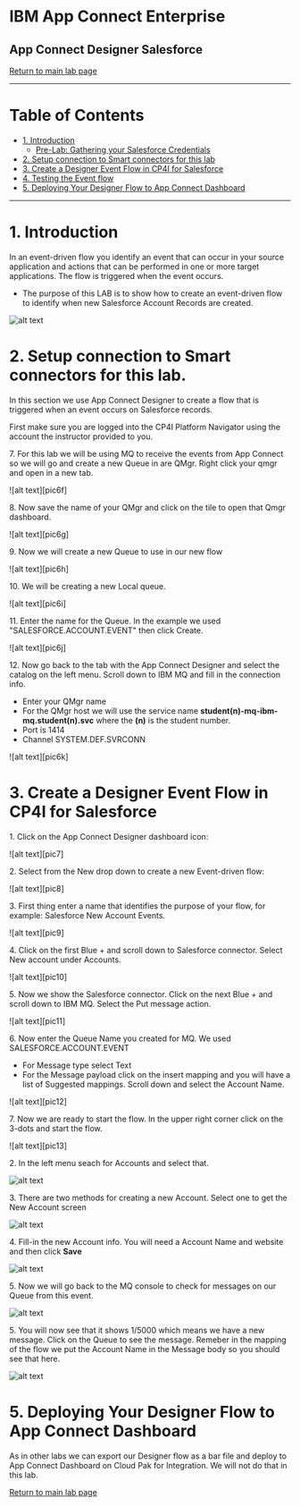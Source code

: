 # IBM App Connect Enterprise

## App Connect Designer Salesforce

[Return to main lab page](../index.md)

---

# Table of Contents 
- [1. Introduction](#introduction)
  * [Pre-Lab: Gathering your Salesforce Credentials](#pre_lab)
- [2. Setup connection to Smart connectors for this lab](#Setup_connections)
- [3. Create a Designer Event Flow in CP4I for Salesforce ](#create_a_designer_flow)
- [4. Testing the Event flow ](#test_a_designer_flow)
- [5. Deploying Your Designer Flow to App Connect Dashboard  ](#deploy_a_designer_flow)
    
---

# 1. Introduction <a name="introduction"></a>

In an event-driven flow you identify an event that can occur in your source application and actions that can be performed in one or more target applications. The flow is triggered when the event occurs.
* The purpose of this LAB is to show how to create an event-driven flow to identify when new Salesforce Account Records are created. 

![alt text](./images/component-diagram.png)


# 2. Setup connection to Smart connectors for this lab.<a name="Setup_connections"></a>

In this section we use App Connect Designer to create a flow that is triggered when an event occurs on Salesforce records.

First make sure you are logged into the CP4I Platform Navigator using the account the instructor provided to you. 

7\. For this lab we will be using MQ to receive the events from App Connect so we will go and create a new Queue in are QMgr. Right click your qmgr and open in a new tab.  

![alt text][pic6f]

8\. Now save the name of your QMgr and click on the tile to open that Qmgr dashboard.

![alt text][pic6g]

9\. Now we will create a new Queue to use in our new flow

![alt text][pic6h]

10\. We will be creating a new Local queue.  

![alt text][pic6i]

11\. Enter the name for the Queue.  In the example we used "SALESFORCE.ACCOUNT.EVENT" then click Create.  

![alt text][pic6j]

12\. Now go back to the tab with the App Connect Designer and select the catalog on the left menu. Scroll down to IBM MQ and fill in the connection info.  
* Enter your QMgr name
* For the QMgr host we will use the service name **student(n)-mq-ibm-mq.student(n).svc** where the **(n)** is the student number.
* Port is 1414
* Channel SYSTEM.DEF.SVRCONN

![alt text][pic6k]

# 3. Create a Designer Event Flow in CP4I for Salesforce  <a name="create_a_designer_flow"></a>

1\. Click on the App Connect Designer dashboard icon:

![alt text][pic7]

2\. Select from the New drop down to create a new Event-driven flow:  

![alt text][pic8]

3\. First thing enter a name that identifies the purpose of your flow, for example:
Salesforce New Account Events. 

![alt text][pic9]

4\. Click on the first Blue + and scroll down to Salesforce connector.   Select New account under Accounts.  

![alt text][pic10]

5\. Now we show the Salesforce connector.  Click on the next Blue + and scroll down to IBM MQ.  Select the Put message action.

![alt text][pic11]


6\. Now enter the Queue Name you created for MQ.  We used SALESFORCE.ACCOUNT.EVENT
* For Message type select Text
* For the Message payload click on the insert mapping and you will have a list of Suggested mappings.  Scroll down and select the Account Name.

![alt text][pic12]

7\. Now we are ready to start the flow.  In the upper right corner click on the 3-dots and start the flow.  

![alt text][pic13]

<!--
8\. Now return to the tab where you have the MQ console opened.  Click on manged and you should see your new Queue.  It should be showing 0/5000 which means it has no messages and can handle 5000 messages. 
* This is where we will check when we test this flow. 
->


[pic0]: images/0.png
[pic1]: images/1.png
[pic2]: images/2.png
[pic3]: images/3.png
[pic4]: images/4.png
[pic5]: images/5.png
[pic6]: images/6.png
[pic6a]: images/6a.png
[pic6b]: images/6b.png
[pic6c]: images/6c.png
[pic6d]: images/6d.png
[pic6e]: images/6e.png
[pic6f]: images/6f.png
[pic6g]: images/6g.png
[pic6h]: images/6h.png
[pic6i]: images/6i.png
[pic6j]: images/6j.png
[pic6k]: images/6k.png
[pic7]: images/7.png
[pic8]: images/8.png
[pic9]: images/9.png
[pic10]: images/10.png
[pic11]: images/11.png
[pic12]: images/12.png
[pic13]: images/13.png
[pic14]: images/14.png
[pic15]: images/15.png
[pic16]: images/16.png
[pic17]: images/17.png
[pic18]: images/18.png
[pic19]: images/19.png
[pic20]: images/20.png
[pic21]: images/21.png


# 4 Testing the Event flow <a name="test_a_designer_flow"></a>

 We will now test the new Event flow.  We will log into our Salesfoce account and create a new Account.   

1\. Open a new tab and go to https://www.salesforce.com/  login with your Salesforce login.  

![alt text][pic22]
![alt text][pic22a]

**Note:** This is a shared login so others will be using this as well so try and use names that are unique to you or the Account you were assigned.   
You will use the Userid and Password provide for this lab.

<!--
![alt text][pic22b]
-->

2\. In the left menu seach for Accounts and select that.   

![alt text][pic23]


3\. There are two methods for creating a new Account.  Select one to get the New Account screen

![alt text][pic24]


4\. Fill-in the new Account info.  You will need a Account Name and website and then click  **Save**

![alt text][pic25]

5\. Now we will go back to the MQ console to check for messages on our Queue from this event.   

![alt text][pic26]

5\. You will now see that it shows 1/5000 which means we have a new message.  Click on the Queue to see the message.  Remeber in the mapping of the flow we put the Account Name in the Message body so you should see that here. 

![alt text][pic27]

[pic22]: images/22.png
[pic22a]: images/22a.png
[pic22b]: images/22b.png
[pic23]: images/23.png
[pic24]: images/24.png
[pic25]: images/25.png
[pic25a]: images/25a.png
[pic26]: images/26.png
[pic27]: images/27.png


# 5. Deploying Your Designer Flow to App Connect Dashboard <a name="deploy_a_designer_flow"></a>

As in other labs we can export our Designer flow as a bar file and deploy to App Connect Dashboard on Cloud Pak for Integration. We will not do that in this lab.   


[Return to main lab page](../index.md)
